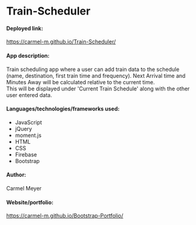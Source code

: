 # Train-Scheduler

#### Deployed link:
https://carmel-m.github.io/Train-Scheduler/

#### App description:
Train scheduling app where a user can add train data to the schedule (name, destination, first train time and frequency).
Next Arrival time and Minutes Away will be calculated relative to the current time.  
This will be displayed under 'Current Train Schedule' along with the other user entered data.

#### Languages/technologies/frameworks used:
* JavaScript
* jQuery
* moment.js
* HTML
* CSS
* Firebase
* Bootstrap

#### Author:
Carmel Meyer

#### Website/portfolio:
https://carmel-m.github.io/Bootstrap-Portfolio/
